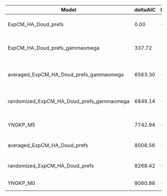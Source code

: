 | Model                                     | deltaAIC | LogLikelihood | nParams | ParamValues                                               |
|-------------------------------------------|----------|---------------|---------|-----------------------------------------------------------|
| ExpCM_HA_Doud_prefs                       | 0.00     | -54380.17     | 6       | beta=1.58, kappa=3.41, omega=0.22                         |
| ExpCM_HA_Doud_prefs_gammaomega            | 337.72   | -54548.03     | 7       | alpha_omega=2.75, beta=1.59, beta_omega=10.00, kappa=3.49 |
| averaged_ExpCM_HA_Doud_prefs_gammaomega   | 6563.30  | -57660.82     | 7       | alpha_omega=1.09, beta=1.66, beta_omega=10.00, kappa=3.19 |
| randomized_ExpCM_HA_Doud_prefs_gammaomega | 6849.14  | -57803.74     | 7       | alpha_omega=1.05, beta=0.04, beta_omega=10.00, kappa=3.22 |
| YNGKP_M5                                  | 7742.94  | -58245.64     | 12      | alpha_omega=0.99, beta_omega=10.00, kappa=2.91            |
| averaged_ExpCM_HA_Doud_prefs              | 8008.56  | -58384.45     | 6       | beta=1.47, kappa=3.08, omega=0.10                         |
| randomized_ExpCM_HA_Doud_prefs            | 8268.42  | -58514.38     | 6       | beta=0.02, kappa=3.12, omega=0.10                         |
| YNGKP_M0                                  | 9060.88  | -58905.61     | 11      | kappa=2.79, omega=0.09                                    |